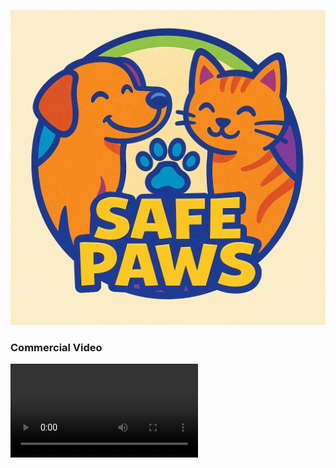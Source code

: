 ![alt App_Logo.jpeg](/App_Logo.jpeg)

### Commercial Video

<video src='./Commerial.mp4' />

# SafePaw-VideoGame

This project is an educational video game designed for children in Grades 1 to 5, aiming to teach them essential concepts of animal safety through interactive gameplay. The game is developed using the Godot 4 Game Engine.The primary objective of this game is to provide an interactive and fun learning environment where children can explore various scenarios related to animal safety.

### File Structure

- [Planning Documents](./Planning%20Documents/)

  - This Folder Contains Document related to project planning And [Requirement Document](./Planning%20Documents/Requirement%20Documents%20From%20RHS/) Provided From RHS
  - It also contains File for [UML Diagram](./Planning%20Documents/UML%20Diagrams/).

- [Project Video Recordings](./Project%20Video%20Recordings/)

  - This Folder Contains Videos Related To [Project Introduction](./Project%20Video%20Recordings/Project_Intro_Vlog.mp4), [2D Game Play](./Project%20Video%20Recordings/2D_Game_Build_Build_To_Learn_Godot.mov) Build For Learning Purpose and [SafePaws Game Play](./Project%20Video%20Recordings/SafePaw_Game_With_Basic_Scenario.mov) With One Basic Scenario

- [Status Report](./Status%20Reports/)
  - This Folder holds Status report of our project. The Files name contains the date, which represent the progress till that date
- [Weekly Presentation](./Weekly%20Presentations/)
  - This Folder contains our project presentations.
- [Research Paper](./Research%20Paper%20/)

  - This Folder holds the progress we are making in writing the research paper inside. The progress file are located inside the [InProgress Folder](./Research%20Paper%20//InProgress%20Files/)
  - Containg the [Main Paper](/Research%20Paper%20/Main_paper.pdf)

- [Code/simplesafepaw](/Code/simplesafepaw/)
  - This folder holds the code for the game.
  - The readme for the code can be found [here](/Code/simplesafepaw/game_readme.md)
